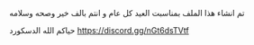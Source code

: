 تم انشاء هذا الملف بمناسبت العيد كل عام و انتم بالف خير وصحه وسلامه 

حياكم الله الدسكورد https://discord.gg/nGt6dsTVtf
